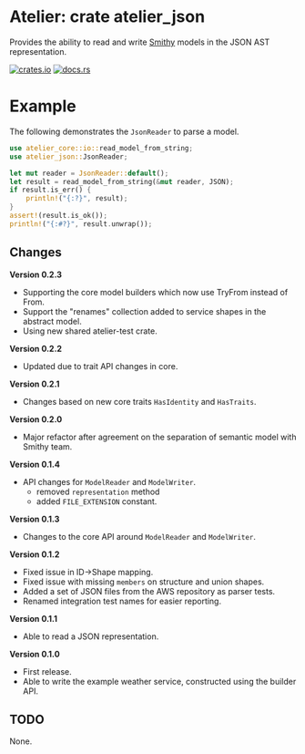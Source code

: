 # Atelier: crate atelier_json

Provides the ability to read and write [Smithy](https://github.com/awslabs/smithy) models in the JSON AST representation.

[![crates.io](https://img.shields.io/crates/v/atelier_json.svg)](https://crates.io/crates/atelier_json)
[![docs.rs](https://docs.rs/atelier_json/badge.svg)](https://docs.rs/atelier_json)

# Example


The following demonstrates the `JsonReader` to parse a model.

```rust
use atelier_core::io::read_model_from_string;
use atelier_json::JsonReader;

let mut reader = JsonReader::default();
let result = read_model_from_string(&mut reader, JSON);
if result.is_err() {
    println!("{:?}", result);
}
assert!(result.is_ok());
println!("{:#?}", result.unwrap());
```


## Changes

**Version 0.2.3**

* Supporting the core model builders which now use TryFrom instead of From.
* Support the "renames" collection added to service shapes in the abstract model.
* Using new shared atelier-test crate.

**Version 0.2.2**

* Updated due to trait API changes in core.

**Version 0.2.1**

* Changes based on new core traits `HasIdentity` and `HasTraits`.

**Version 0.2.0**

* Major refactor after agreement on the separation of semantic model with Smithy team.

**Version 0.1.4**

* API changes for `ModelReader` and `ModelWriter`.
  * removed `representation` method
  * added `FILE_EXTENSION` constant.

**Version 0.1.3**

* Changes to the core API around `ModelReader` and `ModelWriter`.

**Version 0.1.2**

* Fixed issue in ID->Shape mapping.
* Fixed issue with missing `members` on structure and union shapes.
* Added a set of JSON files from the AWS repository as parser tests.
* Renamed integration test names for easier reporting. 

**Version 0.1.1**

* Able to read a JSON representation.

**Version 0.1.0**

* First release.
* Able to write the example weather service, constructed using the builder API.

## TODO

None.